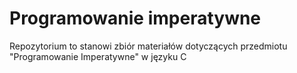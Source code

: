 # Programowanie imperatywne 

Repozytorium to stanowi zbiór materiałów dotyczących przedmiotu "Programowanie Imperatywne" w języku C
